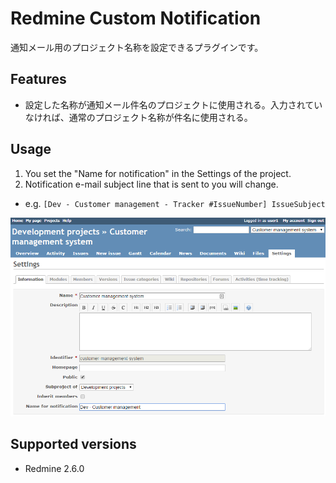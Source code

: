 # Redmine Custom Notification

通知メール用のプロジェクト名称を設定できるプラグインです。

## Features

* 設定した名称が通知メール件名のプロジェクトに使用される。入力されていなければ、通常のプロジェクト名称が件名に使用される。

## Usage

1. You set the "Name for notification" in the Settings of the project.
2. Notification e-mail subject line that is sent to you will change.
  * e.g. `[Dev - Customer management - Tracker #IssueNumber] IssueSubject`

![usage.png](https://github.com/matsukei/redmine_custom_notification/blob/master/doc/images/custom_notification_001.png)

## Supported versions

* Redmine 2.6.0
